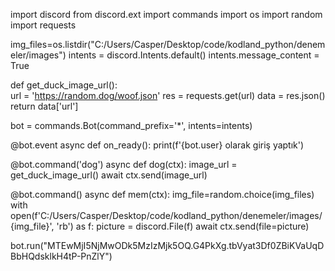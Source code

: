 import discord
from discord.ext import commands
import os
import random
import requests

img_files=os.listdir("C:/Users/Casper/Desktop/code/kodland_python/denemeler/images")
intents = discord.Intents.default()
intents.message_content = True

def get_duck_image_url():    
    url = 'https://random.dog/woof.json'
    res = requests.get(url)
    data = res.json()
    return data['url']

bot = commands.Bot(command_prefix='*', intents=intents)

@bot.event
async def on_ready():
    print(f'{bot.user} olarak giriş yaptık')

@bot.command('dog')
async def dog(ctx):
    image_url = get_duck_image_url()
    await ctx.send(image_url)

@bot.command()
async def mem(ctx):
    img_file=random.choice(img_files)
    with open(f'C:/Users/Casper/Desktop/code/kodland_python/denemeler/images/{img_file}', 'rb') as f:
        picture = discord.File(f)
    await ctx.send(file=picture)

bot.run("MTEwMjI5NjMwODk5MzIzMjk5OQ.G4PkXg.tbVyat3Df0ZBiKVaUqDBbHQdsklkH4tP-PnZlY")
